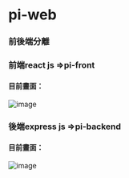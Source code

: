# pi-web
### 前後端分離
### 前端react js =>pi-front
#### 目前畫面：
![image](https://github.com/conmou/pi-web/blob/main/pi-backend-image.png)

### 後端express js =>pi-backend
#### 目前畫面：
![image](https://github.com/conmou/pi-web/blob/main/pi-front-image.png)

